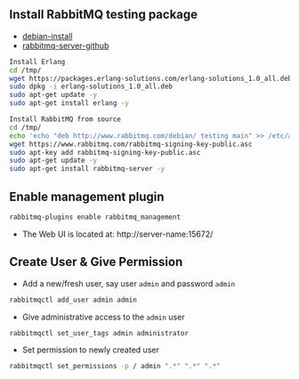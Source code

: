 ## Install RabbitMQ testing package
* [debian-install](https://www.rabbitmq.com/install-debian.html)
* [rabbitmq-server-github](https://github.com/rabbitmq/rabbitmq-server/issues/515)
```sh
Install Erlang
cd /tmp/
wget https://packages.erlang-solutions.com/erlang-solutions_1.0_all.deb
sudo dpkg -i erlang-solutions_1.0_all.deb
sudo apt-get update -y
sudo apt-get install erlang -y

Install RabbitMQ from source
cd /tmp/
echo 'echo "deb http://www.rabbitmq.com/debian/ testing main" >> /etc/apt/sources.list' | sudo -s
wget https://www.rabbitmq.com/rabbitmq-signing-key-public.asc
sudo apt-key add rabbitmq-signing-key-public.asc
sudo apt-get update -y
sudo apt-get install rabbitmq-server -y
```

## Enable management plugin

```sh
rabbitmq-plugins enable rabbitmq_management
```
* The Web UI is located at: http://server-name:15672/

## Create User & Give Permission

* Add a new/fresh user, say user ` admin ` and password ` admin `
```sh
rabbitmqctl add_user admin admin
```
* Give administrative access to the ` admin ` user
```sh
rabbitmqctl set_user_tags admin administrator
```
* Set permission to newly created user
```sh
rabbitmqctl set_permissions -p / admin ".*" ".*" ".*"
```
